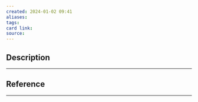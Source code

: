 ```yaml
---
created: 2024-01-02 09:41
aliases: 
tags: 
card link: 
source:
---
```


## Description
---

## Reference
---





